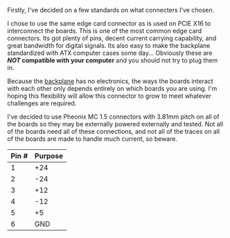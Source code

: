 Firstly, I've decided on a few standards on what connecters I've chosen.

I chose to use the same edge card connector as is used on PCIE X16 to interconnect the boards. This is one of the most common edge card connectors. Its got plenty of pins, decent current carrying capability, and great bandwidth for digital signals. Its also easy to make the backplane standardized with ATX computer cases some day... Obviously these are ***NOT* compatible with your computer** and you should not try to plug them in.

Because the [backplane](../Backplane/README.md) has no electronics, the ways the boards interact with each other only depends entirely on which boards you are using. I'm hoping this flexibility will allow this connector to grow to meet whatever challenges are required.

I've decided to use Pheonix MC 1.5 connectors with 3.81mm pitch on all of the boards so they may be externally powered externally and tested. Not all of the boards need all of these connections, and not all of the traces on all of the boards are made to handle much current, so beware.

|Pin #|Purpose|
|-----|-------|
|1|+24|
|2|-24|
|3|+12|
|4|-12|
|5|+5|
|6|GND|

